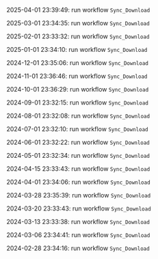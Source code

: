 2025-04-01 23:39:49: run workflow `Sync_Download` 

2025-03-01 23:34:35: run workflow `Sync_Download` 

2025-02-01 23:33:32: run workflow `Sync_Download` 

2025-01-01 23:34:10: run workflow `Sync_Download` 

2024-12-01 23:35:06: run workflow `Sync_Download` 

2024-11-01 23:36:46: run workflow `Sync_Download` 

2024-10-01 23:36:29: run workflow `Sync_Download` 

2024-09-01 23:32:15: run workflow `Sync_Download` 

2024-08-01 23:32:08: run workflow `Sync_Download` 

2024-07-01 23:32:10: run workflow `Sync_Download` 

2024-06-01 23:32:22: run workflow `Sync_Download` 

2024-05-01 23:32:34: run workflow `Sync_Download` 

2024-04-15 23:33:43: run workflow `Sync_Download` 

2024-04-01 23:34:06: run workflow `Sync_Download` 

2024-03-28 23:35:39: run workflow `Sync_Download` 

2024-03-20 23:33:43: run workflow `Sync_Download` 

2024-03-13 23:33:38: run workflow `Sync_Download` 

2024-03-06 23:34:41: run workflow `Sync_Download` 

2024-02-28 23:34:16: run workflow `Sync_Download` 


